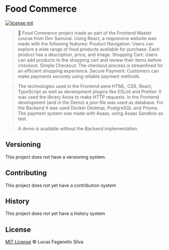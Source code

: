 # Food Commerce

[![license mit](https://img.shields.io/github/license/Luc4sf/Spotify-Alura)](https://github.com/Luc4sf/FoodCommerce/blob/main/LICENSE.md)

> :rocket: Food Commerce project made as part of the Frontend Master course from Dev Samurai.
> Using React, a responsive website was made with the following features:
>   Product Navigation: Users can explore a wide range of food products available for purchase. Each product has a description, price, and image.
>   Shopping Cart: Users can add products to the shopping cart and review their items before checkout.
>   Simple Checkout: The checkout process is streamlined for an efficient shopping experience.
>   Secure Payment: Customers can make payments securely using reliable payment methods.

> The technologies used in the Frontend were HTML, CSS, React, TypeScript as well as development plugins like ESLint and Prettier.
> It was used the library Axios to make HTTP requests. In the Frontend development (and in the Demo) a json file was used as database.
> For the Backend it was used Docker Desktop, PostgreSQL and Prisma. The payment system was made with Asaas, using Asaas Sandbox as test.

> A demo is available without the Backend implementation. 

## Versioning

This project does not have a versioning system.

## Contributing

This project does not yet have a contribution system

## History

This project does not yet have a history system

## License
[MIT License](https://github.com/Luc4sf/FoodCommerce/blob/main/LICENSE.md) © Lucas Faganello Silva
